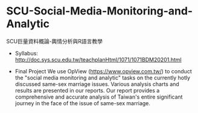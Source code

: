 # SCU-Social-Media-Monitoring-and-Analytic
SCU巨量資料概論-輿情分析與R語言教學

* Syllabus: 
http://doc.sys.scu.edu.tw/teachplanHtml/1071/1071BDM20201.html

* Final Project
We use OpView (https://www.opview.com.tw/) to conduct the "social media monitoring and analytic" tasks on the currently hotly discussed same-sex marriage issues. Various analysis charts and results are presented in our reports. Our report provides a comprehensive and accurate analysis of Taiwan's entire significant journey in the face of the issue of same-sex marriage.
